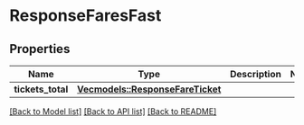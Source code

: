 # ResponseFaresFast

## Properties
Name | Type | Description | Notes
------------ | ------------- | ------------- | -------------
**tickets_total** | [**Vec<models::ResponseFareTicket>**](ResponseFareTicket.md) |  | 

[[Back to Model list]](../README.md#documentation-for-models) [[Back to API list]](../README.md#documentation-for-api-endpoints) [[Back to README]](../README.md)


